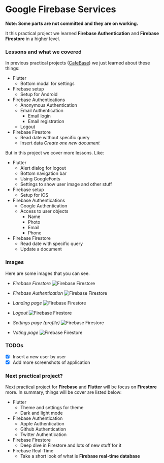 # Google Firebase Services

**Note: Some parts are not committed and they are on working.**

It this practical project we learned **Firebase Authentication** and **Firebase Firestore** in a higher level.

### Lessons and what we covered

In previous practical projects ([CafeBase](https://github.com/BlackIQ/cafebase)) we just learned about these things:

- Flutter
  - Bottom modal for settings
- Firebase setup
  - Setup for Android
- Firebase Authentications
  - Anonymous Authentication
  - Email Authentication
    - Email login
    - Email registration
  - Logout
- Firebase Firestore
  - Read date without specific query
  - Insert data _Create one new document_

But in this project we cover more lessons. Like:

- Flutter
  - Alert dialog for logout
  - Bottom navigation bar
  - Using GoogleFonts
  - Settings to show user image and other stuff
- Firebase setup
  - Setup for iOS
- Firebase Authentications
  - Google Authentication
  - Access to user objects
    - Name
    - Photo
    - Email
    - Phone
- Firebase Firestore
  - Read date with specific query
  - Update a document

### Images

Here are some images that you can see.

- _Firebase Firestore_
  ![Firebase Firestore](assets/browser-firestore.png)

- _Firebase Authentication_
  ![Firebase Firestore](assets/browser-authentication.png)

- _Landing page_
  ![Firebase Firestore](assets/landing.png)

- _Logout_
  ![Firebase Firestore](assets/logout.png)

- _Settings page (profile)_
  ![Firebase Firestore](assets/settings.png)

- _Voting page_
  ![Firebase Firestore](assets/vote.png)

### TODOs

- [x] Insert a new user by user
- [x] Add more screenshots of application

### Next practical project?

Next practical project for **Firebase** and **Flutter** will be focus on **Firestore** more. In summary, things will be cover are listed below:

- Flutter
  - Theme and settings for theme
  - Dark and light mode
- Firebase Authentication
  - Apple Authentication
  - Github Authentication
  - Twitter Authentication
- Firebase Firestore
  - Deep dive in Firestore and lots of new stuff for it
- Firebase Real-Time
  - Take a short look of what is **Firebase real-time database**

